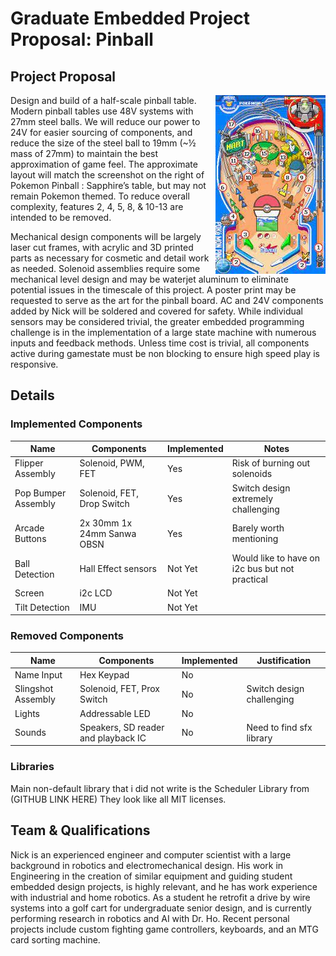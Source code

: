 # Graduate Embedded Project Proposal: Pinball

## Project Proposal

<img align="right" src="/docs/sapphire.jpg">

Design and build of a half-scale pinball table. Modern pinball tables use 48V systems with 27mm steel balls. We will reduce our power to 24V for easier sourcing of components, and reduce the size of the steel ball to 19mm (~½ mass of 27mm) to maintain the best approximation of game feel. The approximate layout will match the screenshot on the right of Pokemon Pinball : Sapphire’s table, but may not remain Pokemon themed. To reduce overall complexity, features 2, 4, 5,  8, & 10-13 are intended to be removed.

Mechanical design components will be largely laser cut frames, with acrylic and 3D printed parts as necessary for cosmetic and detail work as needed. Solenoid assemblies require some mechanical level design and may be waterjet aluminum to eliminate potential issues in the timescale of this project. A poster print may be requested to serve as the art for the pinball board. AC and 24V components added by Nick will be soldered and covered for safety.
While individual sensors may be considered trivial, the greater embedded programming challenge is in the implementation of a large state machine with numerous inputs and feedback methods. Unless time cost is trivial, all components active during gamestate must be non blocking to ensure high speed play is responsive.

## Details

### Implemented Components

| Name                | Components                 | Implemented | Notes                                           |
| ------------------- | -------------------------- | ----------- | ----------------------------------------------- |
| Flipper Assembly    | Solenoid, PWM, FET         | Yes         | Risk of burning out solenoids                   |
| Pop Bumper Assembly | Solenoid, FET, Drop Switch | Yes         | Switch design extremely challenging             |
| Arcade Buttons      | 2x 30mm 1x 24mm Sanwa OBSN | Yes         | Barely worth mentioning                         |
| Ball Detection      | Hall Effect sensors        | Not Yet     | Would like to have on i2c bus but not practical |
| Screen              | i2c LCD                    | Not Yet     |
| Tilt Detection      | IMU                        | Not Yet     |

### Removed Components

| Name               | Components                          | Implemented | Justification                    |
| ------------------ | ----------------------------------- | ----------- | ------------------------- |
| Name Input         | Hex Keypad                          | No          |
| Slingshot Assembly | Solenoid, FET, Prox Switch          | No          | Switch design challenging |
| Lights             | Addressable LED                     | No          |
| Sounds             | Speakers, SD reader and playback IC | No          | Need to find sfx library  |

### Libraries

Main non-default library that i did not write is the Scheduler Library from (GITHUB LINK HERE)
They look like all MIT licenses.
## Team & Qualifications

Nick is an experienced engineer and computer scientist with a large background in robotics and electromechanical design. His work in Engineering in the creation of similar equipment and guiding student embedded design projects, is highly relevant, and he has work experience with industrial and home robotics. As a student he retrofit a drive by wire systems into a golf cart for undergraduate senior design, and is currently performing research in robotics and AI with Dr. Ho. Recent personal projects include custom fighting game controllers, keyboards, and an MTG card sorting machine.
